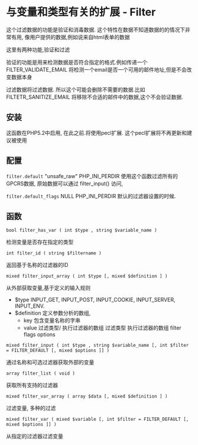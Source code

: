 # 与变量和类型有关的扩展 - Filter

这个过滤数据的功能是验证和消毒数据. 这个特性在数据不知道数据的的情况下非常有用, 像用户提供的数据,例如说来自html表单的数据

这里有两种功能,验证和过滤

验证的功能是用来检测数据是否符合指定的格式.例如传递一个 FILTER_VALIDATE_EMAIL 将检测一个email是否一个可用的邮件地址,但是不会改变数据本身

过滤数据将过滤数据. 所以这个可能会删除不需要的数据.比如 FILTETR_SANITIZE_EMAIL 将移除不合适的邮件中的数据,这个不会验证数据.


## 安装

这函数在PHP5.2中启用, 在此之前.将使用pecl扩展. 这个pecl扩展将不再更新和建议被使用

## 配置


`filter.default`  "unsafe_raw"
PHP_INI_PERDIR    使用这个函数过滤所有的GPCRS数据, 原始数据可以通过 filter_input() 访问,

`filter.default_flags` NULL
PHP_INI_PERDIR    默认的过滤器设置的时候.


## 函数

`bool filter_has_var ( int $type , string $variable_name )`

检测变量是否存在指定的类型

`int filter_id ( string $filtername )`

返回基于名称的过滤器的ID

`mixed filter_input_array ( int $type [, mixed $definition ] )`

从外部获取变量,基于定义的输入规则
- $type
          INPUT_GET, INPUT_POST, INPUT_COOKIE, INPUT_SERVER, INPUT_ENV. 
- $definition
    定义参数分析的数组, 
    - key   包含变量名称的字串
    - value 过滤类型/ 执行过滤器的数组
           过滤类型
           执行过滤器的数组
                filter 
                flags
                options
     
`mixed filter_input ( int $type , string $variable_name [, int $filter = FILTER_DEFAULT [, mixed $options ]] )`

通过名称和可选过滤器获取外部的变量

`array filter_list ( void )`

获取所有支持的过滤器

`mixed filter_var_array ( array $data [, mixed $definition ] )`

过滤变量, 多种的过滤

`mixed filter_var ( mixed $variable [, int $filter = FILTER_DEFAULT [, mixed $options ]] )`

从指定的过滤器过滤变量

















